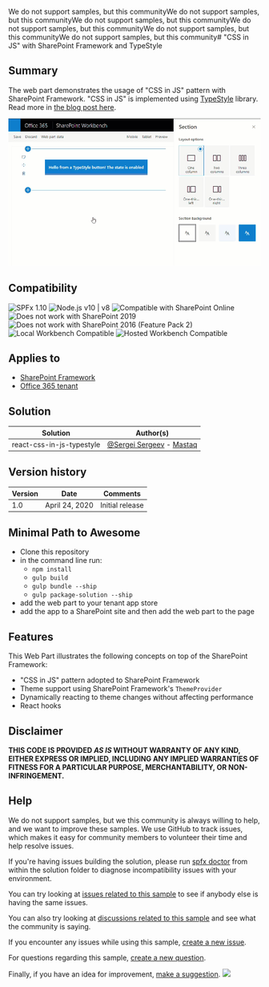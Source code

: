 We do not support samples, but this communityWe do not support samples, but this communityWe do not support samples, but this communityWe do not support samples, but this communityWe do not support samples, but this communityWe do not support samples, but this community# "CSS in JS" with SharePoint Framework and TypeStyle

## Summary

The web part demonstrates the usage of "CSS in JS" pattern with SharePoint Framework. "CSS in JS" is implemented using [TypeStyle](https://typestyle.github.io/) library. Read more in [the blog post here](https://spblog.net/post/2020/04/22/styling-sharepoint-framework-components-with-css-in-js-approach).

![picture of the web part in action](assets/dynamic-styles.gif)

## Compatibility

![SPFx 1.10](https://img.shields.io/badge/SPFx-1.10.0-green.svg) 
![Node.js v10 | v8](https://img.shields.io/badge/Node.js-v10%20%7C%20v8-green.svg) 
![Compatible with SharePoint Online](https://img.shields.io/badge/SharePoint%20Online-Compatible-green.svg)
![Does not work with SharePoint 2019](https://img.shields.io/badge/SharePoint%20Server%202019-Incompatible-red.svg "SharePoint Server 2019 requires SPFx 1.4.1 or lower")
![Does not work with SharePoint 2016 (Feature Pack 2)](https://img.shields.io/badge/SharePoint%20Server%202016%20(Feature%20Pack%202)-Incompatible-red.svg "SharePoint Server 2016 Feature Pack 2 requires SPFx 1.1")
![Local Workbench Compatible](https://img.shields.io/badge/Local%20Workbench-Compatible-green.svg)
![Hosted Workbench Compatible](https://img.shields.io/badge/Hosted%20Workbench-Compatible-green.svg)

## Applies to

* [SharePoint Framework](https://docs.microsoft.com/sharepoint/dev/spfx/sharepoint-framework-overview)
* [Office 365 tenant](https://docs.microsoft.com/sharepoint/dev/spfx/set-up-your-development-environment)

## Solution

Solution|Author(s)
--------|---------
react-css-in-js-typestyle|[@Sergei Sergeev](https://twitter.com/sergeev_srg) - [Mastaq](https://mastaq.com/)

## Version history

Version|Date|Comments
-------|----|--------
1.0|April 24, 2020|Initial release

## Minimal Path to Awesome

* Clone this repository
* in the command line run:
  * `npm install`
  * `gulp build`
  * `gulp bundle --ship`
  * `gulp package-solution --ship`
* add the web part to your tenant app store
* add the app to a SharePoint site and then add the web part to the page


## Features

This Web Part illustrates the following concepts on top of the SharePoint Framework:

* "CSS in JS" pattern adopted to SharePoint Framework
* Theme support using SharePoint Framework's `ThemeProvider`
* Dynamically reacting to theme changes without affecting performance
* React hooks


## Disclaimer

**THIS CODE IS PROVIDED *AS IS* WITHOUT WARRANTY OF ANY KIND, EITHER EXPRESS OR IMPLIED, INCLUDING ANY IMPLIED WARRANTIES OF FITNESS FOR A PARTICULAR PURPOSE, MERCHANTABILITY, OR NON-INFRINGEMENT.**

## Help

We do not support samples, but we this community is always willing to help, and we want to improve these samples. We use GitHub to track issues, which makes it easy for  community members to volunteer their time and help resolve issues.

If you're having issues building the solution, please run [spfx doctor](https://pnp.github.io/cli-microsoft365/cmd/spfx/spfx-doctor/) from within the solution folder to diagnose incompatibility issues with your environment.

You can try looking at [issues related to this sample](https://github.com/pnp/sp-dev-fx-webparts/issues?q=label%3Areact-css-in-js-typestyle) to see if anybody else is having the same issues.

You can also try looking at [discussions related to this sample](https://github.com/pnp/sp-dev-fx-webparts/discussions?discussions_q=label%3Areact-css-in-js-typestyle) and see what the community is saying.

If you encounter any issues while using this sample, [create a new issue](https://github.com/pnp/sp-dev-fx-webparts/issues/new?assignees=&labels=Needs%3A+Triage+%3Amag%3A%2Ctype%3Abug-suspected&template=bug-report.yml&sample=react-css-in-js-typestyle&authors=@s-KaiNet&title=react-css-in-js-typestyle%20-%20).

For questions regarding this sample, [create a new question](https://github.com/pnp/sp-dev-fx-webparts/issues/new?assignees=&labels=Needs%3A+Triage+%3Amag%3A%2Ctype%3Abug-suspected&template=question.yml&sample=react-css-in-js-typestyle&authors=@s-KaiNet&title=react-css-in-js-typestyle%20-%20).

Finally, if you have an idea for improvement, [make a suggestion](https://github.com/pnp/sp-dev-fx-webparts/issues/new?assignees=&labels=Needs%3A+Triage+%3Amag%3A%2Ctype%3Abug-suspected&template=suggestion.yml&sample=react-css-in-js-typestyle&authors=@s-KaiNet&title=react-css-in-js-typestyle%20-%20).
<img src="https://telemetry.sharepointpnp.com/sp-dev-fx-webparts/samples/react-css-in-js-typestyle" />
